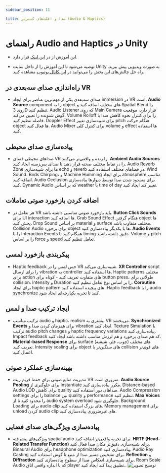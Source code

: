 ```yaml
---
sidebar_position: 11

title: صدا و افکت‌های کنترلر (Audio & Haptics)
---
```


# راهنمای Audio and Haptics در Unity

- این آموزش از در [این لینک](https://learn.unity.com/pathway/vr-development/unit/events-and-interactions/tutorial/2-1-audio-and-haptics?version=2022.3) قرار دارد.

- توصیه می‌شود تا این آموزش را از داخل سایت Unity به صورت ویدیویی پیش ببرید. راه حل چالش‌های این بخش را می‌توانید در [این کانال یوتیوب](https://www.youtube.com/@garlicsuter) مشاهده کنید.

## راه‌اندازی صدای سه‌بعدی در VR

- صدای سه‌بعدی یکی از مهم‌ترین عناصر برای ایجاد immersion در VR است. **Audio Source** component را به object های مختلف اضافه کنید و Spatial Blend را روی 3D تنظیم کنید. Audio Listener که روی Main Camera قرار دارد، موقعیت گوش شنونده را تعیین می‌کند. Volume Rolloff را برای کنترل نحوه کاهش صدا با فاصله تنظیم کنید. Doppler Effect برای شبیه‌سازی تغییر pitch هنگام حرکت object ها فعال کنید. Audio Mixer برای کنترل کلی volume و effect ها استفاده کنید.

## پیاده‌سازی صدای محیطی

- صداهای محیطی فضای VR را زنده و واقعی‌تر می‌کنند. **Ambient Audio Sources** را در نقاط مختلف صحنه قرار دهید تا صدای پس‌زمینه ایجاد کنند. Audio Reverb Zone ها برای شبیه‌سازی echo و reverb در فضاهای مختلف استفاده کنید. Wind Sound، Birds Chirping، و Machine Humming برای ایجاد atmosphere مناسب اضافه کنید. Audio Occlusion برای مسدود شدن صدا توسط دیوارها پیاده‌سازی کنید. Dynamic Audio که بر اساس weather یا time of day تغییر کند ایجاد کنید.

## اضافه کردن بازخورد صوتی تعاملات

- هر تعامل در VR باید بازخورد صوتی مناسبی داشته باشد. **Button Click Sounds** برای UI interaction ها اضافه کنید. Grab Sound Effect هنگام گرفتن object ها پخش کنید. Drop Sound بر اساس material و surface مختلف متفاوت باشد. Collision Audio برای برخورد object ها با یکدیگر پیاده‌سازی کنید. **Audio Events** را با Interaction Events همگام کنید تا timing دقیق داشته باشند. Volume و pitch را بر اساس force و speed تعامل تنظیم کنید.

## پیکربندی بازخورد لمسی

- Haptic feedback حس لمس را در VR شبیه‌سازی می‌کند. **XR Controller** script را برای ارسال vibration به controller ها استفاده کنید. Haptic patterns مختلف برای action های متفاوت تعریف کنید - کوتاه برای button press، طولانی برای collision. Intensity و Duration را بر اساس نوع تعامل تنظیم کنید. **Coroutine** برای ایجاد haptic pattern های پیچیده استفاده کنید. Haptic feedback را با audio synchronize کنید تا تجربه یکپارچه‌ای ایجاد شود.

## ایجاد ترکیب صدا و لمس

- ترکیب مناسب audio و haptic، realism بیشتری به VR می‌بخشد. **Synchronized Events** برای همزمان کردن صدا و vibration ایجاد کنید. Texture Simulation با ترکیب audio pitch changes و haptic frequency variations پیاده‌سازی کنید. Impact feedback که هم صدای برخورد و هم لرزش مناسب داشته باشد ایجاد کنید. **Material-based Response** برای surface های مختلف (چوب، فلز، شیشه) تعریف کنید. Intensity scaling برای object های سنگین‌تر یا collision های قوی‌تر اعمال کنید.

## بهینه‌سازی عملکرد صوتی

- مدیریت منابع صوتی برای حفظ فریم ریت VR ضروری است. **Audio Source Pooling** برای جلوگیری از instantiate مکرر پیاده‌سازی کنید. Distance-based Audio LOD برای کاهش quality صداهای دور استفاده کنید. Audio Compression settings را برای balance بین quality و performance تنظیم کنید. **Max Voices** را محدود کنید تا از audio system overload جلوگیری شود. Background Loading برای audio clip های بزرگ استفاده کنید. Memory management برای unload کردن audio clip های غیرضروری پیاده‌سازی کنید.

## پیاده‌سازی ویژگی‌های صدای فضایی

- ویژگی‌های پیشرفته spatial audio برای تجربه واقعی‌تر اضافه کنید. **HRTF (Head-Related Transfer Function)** برای شبیه‌سازی دقیق‌تر مکان صدا فعال کنید. Binaural Audio برای headphone optimization پیاده‌سازی کنید. Audio Ray Casting برای تشخیص مسیر صدا از منبع تا گوش استفاده کنید. **Reflection** و **Diffraction** برای شبیه‌سازی انعکاس صدا از سطوح پیاده‌سازی کنید. Room Scale Audio که با اندازه واقعی اتاق player تطبیق پیدا کند ایجاد کنید..
  ![توضیح تصویر](./img/11-audio-and-haptics.avif)
